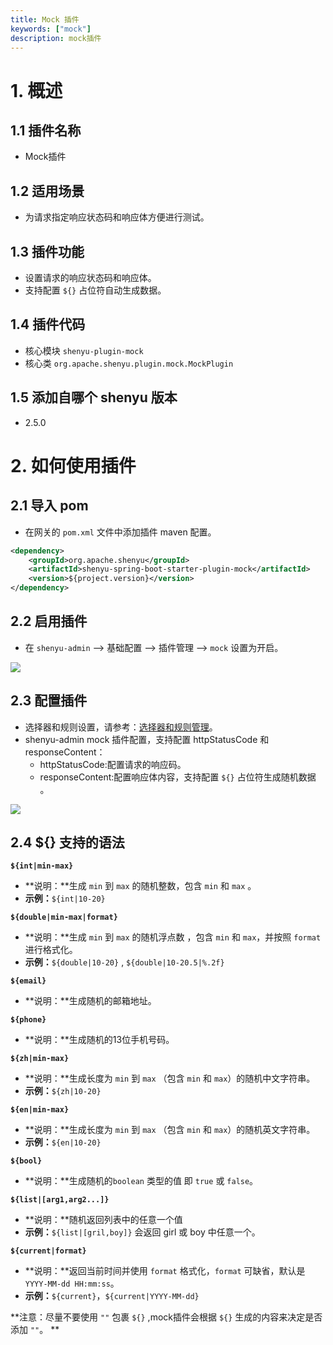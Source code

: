 ```yaml
---
title: Mock 插件
keywords: ["mock"]
description: mock插件
---
```


# 1. 概述

## 1.1 插件名称

* Mock插件

## 1.2 适用场景

* 为请求指定响应状态码和响应体方便进行测试。

## 1.3 插件功能

* 设置请求的响应状态码和响应体。
* 支持配置 `${}` 占位符自动生成数据。

## 1.4 插件代码

* 核心模块 ```shenyu-plugin-mock```
* 核心类 ```org.apache.shenyu.plugin.mock.MockPlugin```

## 1.5 添加自哪个 shenyu 版本

* 2.5.0

# 2. 如何使用插件

## 2.1 导入 pom

- 在网关的 `pom.xml` 文件中添加插件 maven 配置。

```xml
<dependency>
    <groupId>org.apache.shenyu</groupId>
    <artifactId>shenyu-spring-boot-starter-plugin-mock</artifactId>
    <version>${project.version}</version>
</dependency>
```

## 2.2 启用插件

- 在 `shenyu-admin` --> 基础配置 --> 插件管理 --> `mock` 设置为开启。

![](/img/shenyu/plugin/mock/enable-mock-plugin-zh.png)

## 2.3 配置插件
- 选择器和规则设置，请参考：[选择器和规则管理](../../user-guide/admin-usage/selector-and-rule)。
- shenyu-admin mock 插件配置，支持配置 httpStatusCode 和 responseContent：
  - httpStatusCode:配置请求的响应码。
  - responseContent:配置响应体内容，支持配置 `${}` 占位符生成随机数据  。

![](/img/shenyu/plugin/mock/mock-rule-configuration-zh.png)

## 2.4 ${} 支持的语法

**`${int|min-max}`**  
 - **说明：**生成 `min` 到 `max` 的随机整数，包含 `min` 和 `max` 。 
 - **示例：**`${int|10-20}`

**`${double|min-max|format}`**
- **说明：**生成 `min` 到 `max` 的随机浮点数 ，包含 `min` 和 `max`，并按照 `format` 进行格式化。
- **示例：**`${double|10-20}` , `${double|10-20.5|%.2f}`

**`${email}`**
- **说明：**生成随机的邮箱地址。

**`${phone}`**
- **说明：**生成随机的13位手机号码。

**`${zh|min-max}`**
- **说明：**生成长度为 `min` 到 `max` （包含 `min` 和 `max`）的随机中文字符串。
- **示例：**`${zh|10-20}`

**`${en|min-max}`**
- **说明：**生成长度为 `min` 到 `max` （包含 `min` 和 `max`）的随机英文字符串。
- **示例：**`${en|10-20}`

**`${bool}`**
- **说明：**生成随机的`boolean` 类型的值 即 `true` 或 `false`。

**`${list|[arg1,arg2...]}`**
- **说明：**随机返回列表中的任意一个值
- **示例：**`${list|[gril,boy]}` 会返回 girl 或 boy 中任意一个。

**`${current|format}`**
- **说明：**返回当前时间并使用 `format` 格式化，`format` 可缺省，默认是 `YYYY-MM-dd HH:mm:ss`。
- **示例：**`${current}`，`${current|YYYY-MM-dd}`


**注意：尽量不要使用 `""` 包裹 `${}` ,mock插件会根据 `${}` 生成的内容来决定是否添加 `""`。 **

